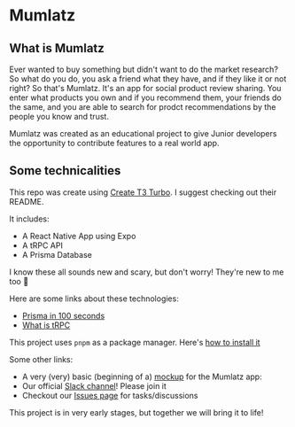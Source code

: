# Mumlatz

## What is Mumlatz

Ever wanted to buy something but didn't want to do the market research? So what do you do, you ask a friend what they have, and if they like it or not right?
So that's Mumlatz. It's an app for social product review sharing. You enter what products you own and if you recommend them, your friends do the same, and you are able to search for prodct recommendations by the people you know and trust. 

Mumlatz was created as an educational project to give Junior developers the opportunity to contribute features to a real world app.

## Some technicalities

This repo was create using [Create T3 Turbo](https://github.com/t3-oss/create-t3-turbo). I suggest checking out their README.

It includes:  
* A React Native App using Expo
* A tRPC API
* A Prisma Database 

I know these all sounds new and scary, but don't worry! They're new to me too 🙂

Here are some links about these technologies:
* [Prisma in 100 seconds](https://www.youtube.com/watch?v=rLRIB6AF2Dg&ab_channel=Fireship)
* [What is tRPC](https://www.youtube.com/watch?v=f9KPBIIKCHY&ab_channel=Evoqys)

This project uses `pnpm` as a package manager. Here's [how to install it](https://pnpm.io/installation)

Some other links:
* A very (very) basic (beginning of a) [mockup](https://excalidraw.com/#json=ImPgbDdM7A-HpHhKQSRIv,5HbrBJxcsV_wsGIIFMUFtw) for the Mumlatz app:
* Our official [Slack channel](https://join.slack.com/t/slack-bkn2400/shared_invite/zt-1inod2x2e-UZRs7189ueYnwHWwDFwATg)! Please join it
* Checkout our [Issues page](https://github.com/mumlatz/mumlatz/issues/1) for tasks/discussions

This project is in very early stages, but together we will bring it to life!
